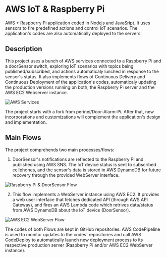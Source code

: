 # AWS IoT & Raspberry Pi
AWS + Raspberry Pi application coded in Nodejs and JavaSript. It uses sensors to fire predefined actions and control IoT scenarios. The application's codes are also automatically deployed to the servers. 

## Description
This project uses a bunch of AWS services connected to a Raspberry Pi and a doorSensor switch, exploring IoT scenarios with topics being published/subscribed, and actions automaticaly lunched in response to the sensor's status. It also implements flows of Continuous Delivery and Continuous Deployment of the application's codes, automaticaly updating the production versions running on both, the Raspberry Pi server and the AWS EC2 Webserver instance.

![AWS Services](https://github.com/paulonegrao/aws-iot-raspberry-pi/blob/master/images/aws%20services.png?raw=true)

The project starts with a fork from perinei/Door-Alarm-Pi. After that, new incorporations and customizations will complement the application's design and implementation.

## Main Flows

The project comprehends two main processes/flows:

1. DoorSensor's notifications are reflected to the Raspberry Pi and published using AWS SNS. The IoT device status is sent to subscribed cellphones, and the sensor's data is stored in AWS DynamoDB for future recovery through the provided WebServer interface.

![Raspberry Pi & DoorSensor Flow](https://github.com/paulonegrao/aws-iot-raspberry-pi/blob/master/images/Raspberry_Pi_plus_DoorSensor_Flow.png?raw=true)

2. This flow implements a WebServer instance using AWS EC2. It provides a web user interface that fetches dedicated API (through AWS API Gateway), and fires an AWS Lambda code which retrives data/status from AWS DynamoDB about the IoT device (DoorSensor).

![AWS EC2 WebServer Flow](https://github.com/paulonegrao/aws-iot-raspberry-pi/blob/master/images/AWS_EC2_WebServer_Flow.png?raw=true)

The codes of both Flows are kept in GitHub repositories. AWS CodePipeline is used to monitor updates to the codes' repositories and call AWS CodeDeploy to automatically launch new deployment process to its respective production server (Raspberry Pi and/or AWS EC2 WebServer instance).
